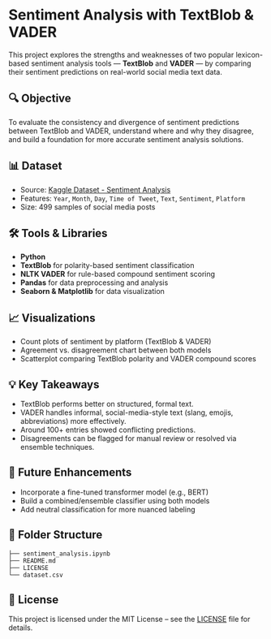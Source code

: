 # Sentiment Analysis with TextBlob & VADER

This project explores the strengths and weaknesses of two popular lexicon-based sentiment analysis tools — **TextBlob** and **VADER** — by comparing their sentiment predictions on real-world social media text data.

## 🔍 Objective
To evaluate the consistency and divergence of sentiment predictions between TextBlob and VADER, understand where and why they disagree, and build a foundation for more accurate sentiment analysis solutions.

## 📊 Dataset
- Source: [Kaggle Dataset - Sentiment Analysis](https://www.kaggle.com/datasets)
- Features: `Year`, `Month`, `Day`, `Time of Tweet`, `Text`, `Sentiment`, `Platform`
- Size: 499 samples of social media posts

## 🛠️ Tools & Libraries
- **Python**
- **TextBlob** for polarity-based sentiment classification
- **NLTK VADER** for rule-based compound sentiment scoring
- **Pandas** for data preprocessing and analysis
- **Seaborn & Matplotlib** for data visualization

## 📈 Visualizations
- Count plots of sentiment by platform (TextBlob & VADER)
- Agreement vs. disagreement chart between both models
- Scatterplot comparing TextBlob polarity and VADER compound scores

## 💡 Key Takeaways
- TextBlob performs better on structured, formal text.
- VADER handles informal, social-media-style text (slang, emojis, abbreviations) more effectively.
- Around 100+ entries showed conflicting predictions.
- Disagreements can be flagged for manual review or resolved via ensemble techniques.

## 🚀 Future Enhancements
- Incorporate a fine-tuned transformer model (e.g., BERT)
- Build a combined/ensemble classifier using both models
- Add neutral classification for more nuanced labeling

## 📁 Folder Structure

```
├── sentiment_analysis.ipynb
├── README.md
├── LICENSE
└── dataset.csv
```

## 📄 License
This project is licensed under the MIT License – see the [LICENSE](LICENSE) file for details.
